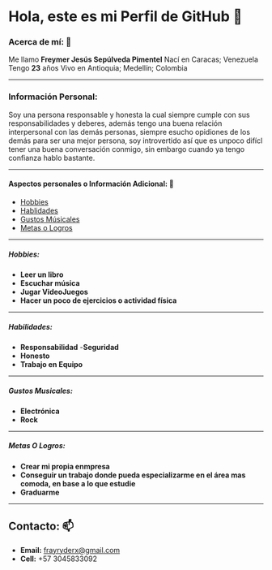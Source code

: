 # Hola, este es mi Perfil de GitHub 👋

<!--
**FrayRyderX/FrayRyderX** is a ✨ _special_ ✨ repository because its `README.md` (this file) appears on your GitHub profile.

Here are some ideas to get you started:

- 🔭 I’m currently working on ...
- 🌱 I’m currently learning ...
- 👯 I’m looking to collaborate on ...
- 🤔 I’m looking for help with ...
- 💬 Ask me about ...
- 📫 How to reach me: ...
- 😄 Pronouns: ...
- ⚡ Fun fact: ...
-->

### Acerca de mí: 🔭

Me llamo **Freymer Jesús Sepúlveda Pimentel**
Nací en Caracas; Venezuela 
Tengo **23** años
Vivo en Antioquia; Medellín; Colombia

---

### Información Personal:

Soy una persona responsable y honesta la cual siempre cumple con sus responsabilidades y deberes, además tengo una buena relación interpersonal con las demás personas, siempre esucho opidiones de los demás para ser una mejor persona, soy introvertido así que es unpoco difícl tener una buena conversación conmigo, sin embargo cuando ya tengo confianza hablo bastante.

---

#### Aspectos personales o Información Adicional: 🤔

- [Hobbies](#hobbie)
- [Hablidades](#habilidades)
- [Gustos Músicales](#musica)
- [Metas o Logros](#metas)

---

##### Hobbies: 

- **Leer un libro**
- **Escuchar música**
- **Jugar VideoJuegos**
- **Hacer un poco de ejercicios o actividad física**


---

##### Habilidades: 

- **Responsabilidad**
-**Seguridad**
- **Honesto**
- **Trabajo en Equipo**

---

##### Gustos Musicales: 

- **Electrónica**
- **Rock**

---

##### Metas O Logros: 

- **Crear mi propia enmpresa**
- **Conseguir un trabajo donde pueda especializarme en el área mas comoda, en base a lo que estudie**
- **Graduarme**

---

## Contacto: 📫

- **Email:** frayryderx@gmail.com
- **Cell:** +57 3045833092
